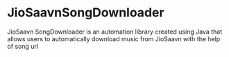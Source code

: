 # JioSaavnSongDownloader

JioSaavn SongDownloader is an automation library created using Java that allows users to automatically download music from JioSaavn with the help of song url
